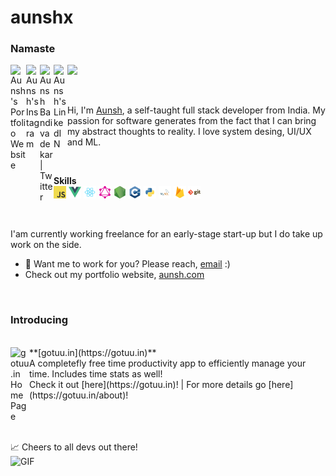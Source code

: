 # aunshx

### Namaste

<a href="https://aunsh.com">
  <img align="left" alt="Aunsh's Portfolio Website" width="25px" src="https://i.postimg.cc/qB6VG513/a-removebg-preview.png" />
</a>
<a href="https://www.instagram.com/aunshhhh/">
  <img align="left" alt="Aunsh's Instagram" width="22px" src="https://raw.githubusercontent.com/hussainweb/hussainweb/main/icons/instagram.png" />
</a>
<a href="https://twitter.com/aunshx">
  <img align="left" alt="Aunsh Bandivadekar | Twitter" width="22px" src="https://raw.githubusercontent.com/peterthehan/peterthehan/master/assets/twitter.svg" />
</a>
<a href="https://www.linkedin.com/in/aunsh/">
  <img align="left" alt="Aunsh's LinkedIN" width="22px" src="https://raw.githubusercontent.com/peterthehan/peterthehan/master/assets/linkedin.svg" />
</a>

![](https://visitor-badge.glitch.me/badge?page_id=aunshx.aunshx)

<br />

Hi, I'm [Aunsh](https://aunsh.com), a self-taught full stack developer from India. My passion for software generates from the fact that I can bring my abstract thoughts to reality. I love system desing, UI/UX and ML.

<br />

**Skills**  
<code><img height="20" src="https://raw.githubusercontent.com/github/explore/80688e429a7d4ef2fca1e82350fe8e3517d3494d/topics/javascript/javascript.png"></code>
<code><img height="20" src="https://raw.githubusercontent.com/github/explore/80688e429a7d4ef2fca1e82350fe8e3517d3494d/topics/vue/vue.png"></code>
<code><img height="20" src="https://raw.githubusercontent.com/github/explore/80688e429a7d4ef2fca1e82350fe8e3517d3494d/topics/react/react.png"></code>
<code><img height="20" src="https://raw.githubusercontent.com/github/explore/5c058a388828bb5fde0bcafd4bc867b5bb3f26f3/topics/graphql/graphql.png"></code>
<code><img height="20" src="https://raw.githubusercontent.com/github/explore/80688e429a7d4ef2fca1e82350fe8e3517d3494d/topics/nodejs/nodejs.png"></code>
<code><img height="20" src="https://raw.githubusercontent.com/github/explore/80688e429a7d4ef2fca1e82350fe8e3517d3494d/topics/cpp/cpp.png"></code>
<code><img height="20" src="https://raw.githubusercontent.com/github/explore/80688e429a7d4ef2fca1e82350fe8e3517d3494d/topics/python/python.png"></code>
<code><img height="20" src="https://raw.githubusercontent.com/github/explore/80688e429a7d4ef2fca1e82350fe8e3517d3494d/topics/mysql/mysql.png"></code>
<code><img height="20" src="https://raw.githubusercontent.com/github/explore/80688e429a7d4ef2fca1e82350fe8e3517d3494d/topics/firebase/firebase.png"></code>
<code><img height="20" src="https://raw.githubusercontent.com/github/explore/80688e429a7d4ef2fca1e82350fe8e3517d3494d/topics/git/git.png"></code>

<br />

I'am currently working freelance for an early-stage start-up but I do take up work on the side.
- 💼 Want me to work for you? Please reach, [email](mailto:aunsh.sb@gmail.com) :)
- Check out my portfolio website, [aunsh.com](https://aunsh.com)
<br />

### Introducing

<br />

<a href="https://gotuu.in">
  <img align="left" alt="gotuu.in Home Page" width="30px" src="https://i.postimg.cc/mZ9Yc81Q/gotuu-Logo.png" />
</a> 
**[gotuu.in](https://gotuu.in)**

<br />
A completefly free time productivity app to efficiently manage your time. Includes time stats as well!
<br />
Check it out [here](https://gotuu.in)! | For more details go [here](https://gotuu.in/about)! <br />

<br />
<br />
<br />

📈 Cheers to all devs out there!
<br />
<img align="left" alt="GIF" src="https://i.postimg.cc/Nf3kcvWX/coding.gif" width="490" height="270" />
<br />

<!--START_SECTION:waka-->
<!--END_SECTION:waka-->
<br />
